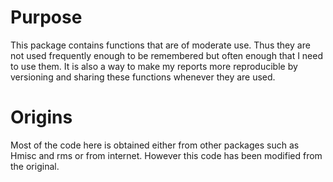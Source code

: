 # Purpose

This package contains functions that are of moderate use. Thus they are not used frequently enough to be remembered but often enough that I need to use them. It is also a way to make my reports more reproducible by versioning and sharing these functions whenever they are used.

# Origins

Most of the code here is obtained either from other packages such as Hmisc and rms or from internet. However this code has been modified from the original.
